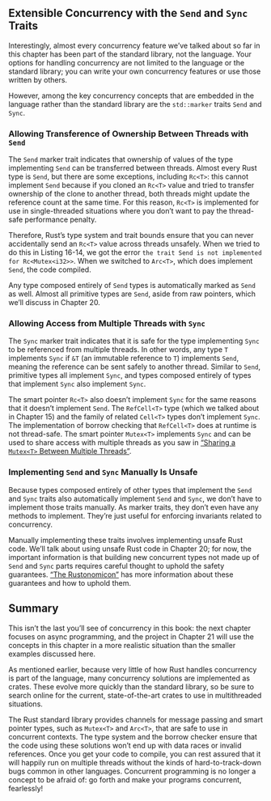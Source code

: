 ## Extensible Concurrency with the `Send` and `Sync` Traits

<!-- Old link, do not remove -->

<a id="extensible-concurrency-with-the-sync-and-send-traits"></a>

Interestingly, almost every concurrency feature we’ve talked about so far in
this chapter has been part of the standard library, not the language. Your
options for handling concurrency are not limited to the language or the standard
library; you can write your own concurrency features or use those written by
others.

However, among the key concurrency concepts that are embedded in the language
rather than the standard library are the `std::marker` traits `Send` and
`Sync`.

### Allowing Transference of Ownership Between Threads with `Send`

The `Send` marker trait indicates that ownership of values of the type
implementing `Send` can be transferred between threads. Almost every Rust type
is `Send`, but there are some exceptions, including `Rc<T>`: this cannot
implement `Send` because if you cloned an `Rc<T>` value and tried to transfer
ownership of the clone to another thread, both threads might update the
reference count at the same time. For this reason, `Rc<T>` is implemented for
use in single-threaded situations where you don’t want to pay the thread-safe
performance penalty.

Therefore, Rust’s type system and trait bounds ensure that you can never
accidentally send an `Rc<T>` value across threads unsafely. When we tried to do
this in Listing 16-14, we got the error `the trait Send is not implemented for
Rc<Mutex<i32>>`. When we switched to `Arc<T>`, which does implement `Send`, the
code compiled.

Any type composed entirely of `Send` types is automatically marked as `Send` as
well. Almost all primitive types are `Send`, aside from raw pointers, which
we’ll discuss in Chapter 20.

### Allowing Access from Multiple Threads with `Sync`

The `Sync` marker trait indicates that it is safe for the type implementing
`Sync` to be referenced from multiple threads. In other words, any type `T`
implements  `Sync` if `&T` (an immutable reference to `T`) implements `Send`,
meaning the reference can be sent safely to another thread. Similar to `Send`,
primitive types all implement `Sync`, and types composed entirely of types that
implement `Sync` also implement `Sync`.

The smart pointer `Rc<T>` also doesn’t implement `Sync` for the same reasons
that it doesn’t implement `Send`. The `RefCell<T>` type (which we talked about
in Chapter 15) and the family of related `Cell<T>` types don’t implement `Sync`.
The implementation of borrow checking that `RefCell<T>` does at runtime is not
thread-safe. The smart pointer `Mutex<T>` implements `Sync` and can be used to
share access with multiple threads as you saw in [“Sharing a `Mutex<T>` Between
Multiple Threads”][sharing-a-mutext-between-multiple-threads]<!-- ignore -->.

### Implementing `Send` and `Sync` Manually Is Unsafe

Because types composed entirely of other types that implement the `Send` and
`Sync` traits also automatically implement `Send` and `Sync`, we don’t have to
implement those traits manually. As marker traits, they don’t even have any
methods to implement. They’re just useful for enforcing invariants related to
concurrency.

Manually implementing these traits involves implementing unsafe Rust code.
We’ll talk about using unsafe Rust code in Chapter 20; for now, the important
information is that building new concurrent types not made up of `Send` and
`Sync` parts requires careful thought to uphold the safety guarantees. [“The
Rustonomicon”][nomicon] has more information about these guarantees and how to
uphold them.

## Summary

This isn’t the last you’ll see of concurrency in this book: the next chapter
focuses on async programming, and the project in Chapter 21 will use the
concepts in this chapter in a more realistic situation than the smaller examples
discussed here.

As mentioned earlier, because very little of how Rust handles concurrency is
part of the language, many concurrency solutions are implemented as crates.
These evolve more quickly than the standard library, so be sure to search
online for the current, state-of-the-art crates to use in multithreaded
situations.

The Rust standard library provides channels for message passing and smart
pointer types, such as `Mutex<T>` and `Arc<T>`, that are safe to use in
concurrent contexts. The type system and the borrow checker ensure that the
code using these solutions won’t end up with data races or invalid references.
Once you get your code to compile, you can rest assured that it will happily
run on multiple threads without the kinds of hard-to-track-down bugs common in
other languages. Concurrent programming is no longer a concept to be afraid of:
go forth and make your programs concurrent, fearlessly!

[sharing-a-mutext-between-multiple-threads]: ch16-03-shared-state.html#sharing-a-mutext-between-multiple-threads
[nomicon]: ../nomicon/index.html
